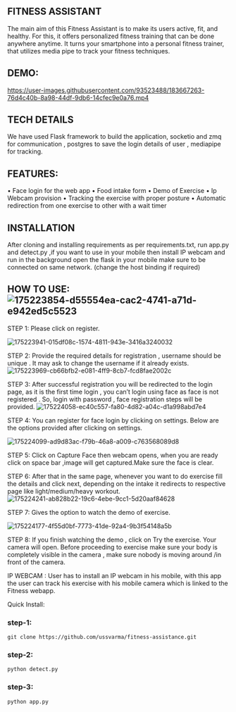 ## FITNESS ASSISTANT

The main aim of this Fitness Assistant is to make its users active, fit, and healthy. For this, it offers personalized fitness training that can be done anywhere anytime. It turns your smartphone into a personal fitness trainer, that utilizes media pipe to track your fitness techniques.

## DEMO:

https://user-images.githubusercontent.com/93523488/183667263-76d4c40b-8a98-44df-9db6-14cfec9e0a76.mp4


 
## TECH DETAILS
We have used Flask framework to build the application, socketio and zmq for communication , postgres to save the login details of user , mediapipe for tracking.

## FEATURES:
• Face login for the web app
• Food intake form 
• Demo of Exercise
• Ip Webcam provision
• Tracking the exercise with proper posture
• Automatic redirection from one exercise to other with a wait timer

## INSTALLATION
After cloning and installing requirements as per requirements.txt, run app.py and detect.py ,if you want to use in your mobile then install IP webcam and run in the background open the flask in your mobile make sure to be connected on same network. (change the host binding if required)

## HOW TO USE:![175223854-d55554ea-cac2-4741-a71d-e942ed5c5523](https://user-images.githubusercontent.com/93523488/183667831-8c0f3052-55c2-443a-8311-d6868c93e18c.png)


STEP 1: Please click on register.

![175223941-015df08c-1574-4811-943e-3416a3240032](https://user-images.githubusercontent.com/93523488/183668301-16d92714-76eb-4585-aaf8-ba5010f38c18.png)



STEP 2: Provide the required details for registration , username should be unique . It may ask to change the username if it already exists.
![175223969-cb66bfb2-e081-4ff9-8cb7-fcd8fae2002c](https://user-images.githubusercontent.com/93523488/183668478-3baad628-6247-4aa8-aaf2-a7302c7cb78d.png)


STEP 3: After successful registration you will be redirected to the login page, as it is the first time login , you can’t login using face as face is not registered . So, login with password , face registration steps will be provided.
![175224058-ec40c557-fa80-4d82-a04c-d1a998abd7e4](https://user-images.githubusercontent.com/93523488/183668524-f7e75307-eb0f-44b9-993c-add9bedd69dc.png)



STEP 4: You can register for face login by clicking on settings. Below are the options provided after clicking on settings.

![175224099-ad9d83ac-f79b-46a8-a009-c763568089d8](https://user-images.githubusercontent.com/93523488/183668565-c4ec5016-0445-480d-b9f9-54c74f087169.png)


STEP 5: Click on Capture Face then webcam opens, when you are ready click on space bar ,image will get captured.Make sure the face is clear.


STEP 6: After that in the same page, whenever you want to do exercise fill the details and click next, depending on the intake it redirects to respective page like light/medium/heavy workout.
![175224241-ab828b22-19c6-4ebe-9cc1-5d20aaf84628](https://user-images.githubusercontent.com/93523488/183668665-9d806698-ea36-4be2-88b6-d14a25956c24.png)



STEP 7: Gives the option to watch the demo of exercise.

![175224177-4f55d0bf-7773-41de-92a4-9b3f54148a5b](https://user-images.githubusercontent.com/93523488/183668705-f7bf7bfa-e8fb-46f6-9a21-e76ce2f6e852.png)


STEP 8: If you finish watching the demo , click on Try the exercise. Your camera will open. Before proceeding to exercise make sure your body is completely visible in the camera , make sure nobody is moving around /in front of the camera.

IP WEBCAM : User has to install an IP webcam in his mobile, with this app the user can track his exercise with his mobile camera which is linked to the Fitness webapp.

Quick Install:
### step-1:
    git clone https://github.com/ussvarma/fitness-assistance.git
### step-2:
    python detect.py
### step-3:
    python app.py
    

